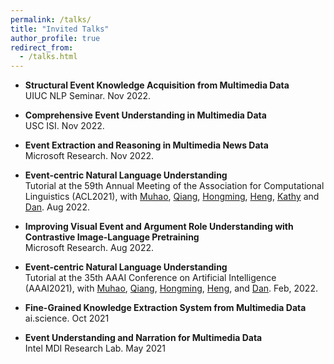 ```yaml
---
permalink: /talks/
title: "Invited Talks"
author_profile: true
redirect_from: 
  - /talks.html
---
```



<!-- ### 2020 -->

- **Structural Event Knowledge Acquisition from Multimedia Data** <br>
UIUC NLP Seminar. Nov 2022.

- **Comprehensive Event Understanding in Multimedia Data** <br>
USC ISI. Nov 2022.

- **Event Extraction and Reasoning in Multimedia News Data** <br>
Microsoft Research. Nov 2022.

- **Event-centric Natural Language Understanding** <br>
Tutorial at the 59th Annual Meeting of the Association for Computational Linguistics (ACL2021), with [Muhao](https://muhaochen.github.io/), [Qiang](https://www.qiangning.info/), [Hongming](https://www.cse.ust.hk/~hzhangal/), [Heng](http://blender.cs.illinois.edu/hengji.html), [Kathy](http://www.cs.columbia.edu/~kathy/) and [Dan](https://www.cis.upenn.edu/~danroth/). Aug 2022. <br>

- **Improving Visual Event and Argument Role Understanding with Contrastive Image-Language Pretraining**  <br>
Microsoft Research. Aug 2022. <br>

- **Event-centric Natural Language Understanding** <br>
Tutorial at the 35th AAAI Conference on Artificial Intelligence (AAAI2021), with [Muhao](https://muhaochen.github.io/), [Qiang](https://www.qiangning.info/), [Hongming](https://www.cse.ust.hk/~hzhangal/), [Heng](http://blender.cs.illinois.edu/hengji.html), and [Dan](https://www.cis.upenn.edu/~danroth/). Feb, 2022. <br>

- **Fine-Grained Knowledge Extraction System from Multimedia Data** <br>
ai.science. Oct 2021 <br>

- **Event Understanding and Narration for Multimedia Data**  <br>
Intel MDI Research Lab. May 2021 <br>




